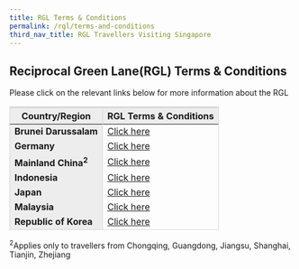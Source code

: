 ```yaml
---
title: RGL Terms & Conditions
permalink: /rgl/terms-and-conditions
third_nav_title: RGL Travellers Visiting Singapore
---
```


## **Reciprocal Green Lane(RGL) Terms & Conditions**

Please click on the relevant links below for more information about the RGL

<table>
<thead>
  <tr>
    <th style="border-top:3px solid #D8D8D8; border-left:1px solid #D8D8D8; border-right:1px solid #D8D8D8; background-color:#EDEDED">Country/Region</th>
    <th style="border-top:3px solid #D8D8D8; border-left:1px solid #D8D8D8; border-right:1px solid #D8D8D8; background-color:#EDEDED">RGL Terms & Conditions</th>
  </tr>
</thead>
<tbody>
<tr>
    <td style="border-left:1px solid #D8D8D8; border-right:1px solid #D8D8D8; background-color:#EDEDED"><b>Brunei Darussalam</b></td>
      <td style="text-align:left;border-right:1px solid #D8D8D8;"><a href="/brunei/rgl/terms-and-conditions">Click here</a></td>
  </tr>
  <tr>
    <td style="border-left:1px solid #D8D8D8; border-right:1px solid #D8D8D8; background-color:#EDEDED"><b>Germany</b></td>
      <td style="text-align:left;border-right:1px solid #D8D8D8;"><a href="/germany/rgl/terms-and-conditions">Click here</a></td>
  </tr>
       <tr>
      <td style="border-left:1px solid #D8D8D8; border-right:1px solid #D8D8D8; background-color:#EDEDED"><b>Mainland China<sup>2</sup></b></td>
      <td style="text-align:left;border-right:1px solid #D8D8D8;"><a href="/china/rgl/terms-and-conditions">Click here</a></td>
  </tr>
  <tr>
    <td style="border-left:1px solid #D8D8D8; border-right:1px solid #D8D8D8; background-color:#EDEDED"><b>Indonesia</b></td>
       <td style=" text-align:left;border-right:1px solid #D8D8D8;"><a href="/indonesia/rgl/terms-and-conditions">Click here</a></td>
  </tr>
  <tr>
    <td style="border-left:1px solid #D8D8D8; border-right:1px solid #D8D8D8; background-color:#EDEDED"><b>Japan</b></td>
       <td style=" text-align:left;border-right:1px solid #D8D8D8;"><a href="/japan/rgl/terms-and-conditions">Click here</a></td>
  </tr>
     <tr>
    <td style="border-left:1px solid #D8D8D8; border-right:1px solid #D8D8D8; background-color:#EDEDED"><b>Malaysia</b></td>
       <td style=" text-align:left;border-right:1px solid #D8D8D8;"><a href="/malaysia/rgl/terms-and-conditions">Click here</a></td>
  </tr>
       <tr>
    <td style="border-left:1px solid #D8D8D8; border-right:1px solid #D8D8D8; border-bottom:1px solid #D8D8D8;background-color:#EDEDED"><b>Republic of Korea</b></td>
       <td style=" text-align:left;border-right:1px solid #D8D8D8;border-bottom:1px solid #D8D8D8;"><a href="/rok/rgl/terms-and-conditions">Click here</a></td>
  </tr>
  </tbody>
  </table>
  
  <sup>2</sup>Applies only to travellers from Chongqing, Guangdong, Jiangsu, Shanghai, Tianjin, Zhejiang
